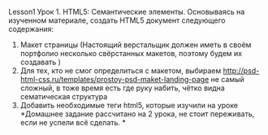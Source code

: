 Lesson1
Урок 1. HTML5: Семантические элементы.
Основываясь на изученном материале, создать HTML5 документ следующего содержания:

1. Макет страницы (Настоящий верстальщик должен иметь в своём портфолио несколько свёрстанных макетов, поэтому будем их создавать )
2. Для тех, кто не смог определиться с макетом, выбираем http://psd-html-css.ru/templates/prostoy-psd-maket-landing-page не самый сложный, в тоже время есть где руку набить, чётко видна сематическая структура
3. Добавить необходимые теги html5, которые изучили на уроке
*Домашнее задание рассчитано на 2 урока, не стоит переживать, если не успели всё сделать. *
